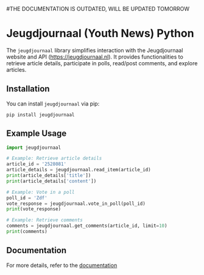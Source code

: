 #THE DOCUMENTATION IS OUTDATED, WILL BE UPDATED TOMORROW

# Jeugdjournaal (Youth News) Python
The `jeugdjournaal` library simplifies interaction with the Jeugdjournaal website and API (https://jeugdjournaal.nl). It provides functionalities to retrieve article details, participate in polls, read/post comments, and explore articles.

## Installation
You can install `jeugdjournaal` via pip:

```
pip install jeugdjournaal
```

## Example Usage
```python
import jeugdjournaal

# Example: Retrieve article details
article_id = '2528081'
article_details = jeugdjournaal.read_item(article_id)
print(article_details['title'])
print(article_details['content'])

# Example: Vote in a poll
poll_id = 'Zdf'
vote_response = jeugdjournaal.vote_in_poll(poll_id)
print(vote_response)

# Example: Retrieve comments
comments = jeugdjournaal.get_comments(article_id, limit=10)
print(comments)
```

## Documentation
For more details, refer to the [documentation](https://github.com/hcr5/SomPy/blob/main/docs.md)
